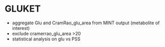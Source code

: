 # GLUKET
- aggregate Glu and CramRao_glu_area from MINT output (metabolite of interest)
- exclude cramerrao_glu_area >20 
- statistical analysis on glu vs PSS

